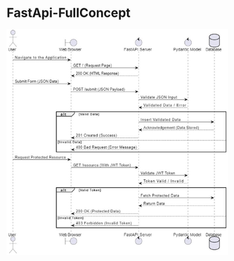 ﻿# FastApi-FullConcept
![image alt](https://github.com/code-by-rohith/FastApi-FullConcept/blob/main/ContentIImage/1.jpg?raw=true)
